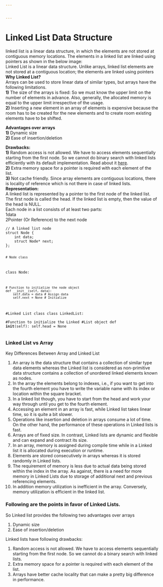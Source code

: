 ```yaml
---


---
```


<h1 id="linked-list-data-structure">Linked List Data Structure</h1>
<p>linked list is a linear data structure, in which the elements are not stored at contiguous memory locations. The elements in a linked list are linked using pointers as shown in the below image:<br>
<img src="https://media.geeksforgeeks.org/wp-content/cdn-uploads/gq/2013/03/Linkedlist.png" alt="">Linked List is a linear data structure. Unlike arrays, linked list elements are not stored at a contiguous location; the elements are linked using pointers<br>
<strong>Why Linked List?</strong><br>
Arrays can be used to store linear data of similar types, but arrays have the following limitations.<br>
<strong>1)</strong> The size of the arrays is fixed: So we must know the upper limit on the number of elements in advance. Also, generally, the allocated memory is equal to the upper limit irrespective of the usage.<br>
<strong>2)</strong> Inserting a new element in an array of elements is expensive because the room has to be created for the new elements and to create room existing elements have to be shifted.</p>
<p><strong>Advantages over arrays</strong><br>
<strong>1)</strong> Dynamic size<br>
<strong>2)</strong> Ease of insertion/deletion</p>
<p><strong>Drawbacks:</strong><br>
<strong>1)</strong> Random access is not allowed. We have to access elements sequentially starting from the first node. So we cannot do binary search with linked lists efficiently with its default implementation. Read about it <a href="https://www.geeksforgeeks.org/binary-search-on-singly-linked-list/">here</a>.<br>
<strong>2)</strong> Extra memory space for a pointer is required with each element of the list.<br>
<strong>3)</strong> Not cache friendly. Since array elements are contiguous locations, there is locality of reference which is not there in case of linked lists.<br>
<strong>Representation:</strong><br>
A linked list is represented by a pointer to the first node of the linked list. The first node is called the head. If the linked list is empty, then the value of the head is NULL.<br>
Each node in a list consists of at least two parts:<br>
1data<br>
2Pointer (Or Reference) to the next node</p>
<pre><code>// A linked list node 
struct Node { 
	int data; 
	struct Node* next; 
}; 

    # Node class 
class Node: 

	# Function to initialize the node object 
	def __init__(self, data): 
		self.data = data # Assign data 
		self.next = None # Initialize 
#Linked List class 
class LinkedList: 	
	#Function to initialize the Linked 
	#List object 
	def __init__(self): 
		self.head = None
</code></pre>
<h3 id="linked-list-vs-array">Linked List vs Array</h3>
<p>Key Differences Between Array and Linked List</p>
<ol>
<li>An array is the data structure that contains a collection of similar type data elements whereas the Linked list is considered as non-primitive data structure contains a collection of unordered linked elements known as nodes.</li>
<li>In the array the elements belong to indexes, i.e., if you want to get into the fourth element you have to write the variable name with its index or location within the square bracket.</li>
<li>In a linked list though, you have to start from the head and work your way through until you get to the fourth element.</li>
<li>Accessing an element in an array is fast, while Linked list takes linear time, so it is quite a bit slower.</li>
<li>Operations like insertion and deletion in arrays consume a lot of time. On the other hand, the performance of these operations in Linked lists is fast.</li>
<li>Arrays are of fixed size. In contrast, Linked lists are dynamic and flexible and can expand and contract its size.</li>
<li>In an array, memory is assigned during compile time while in a Linked list it is allocated during execution or runtime.</li>
<li>Elements are stored consecutively in arrays whereas it is stored randomly in Linked lists.</li>
<li>The requirement of memory is less due to actual data being stored within the index in the array. As against, there is a need for more memory in Linked Lists due to storage of additional next and previous referencing elements.</li>
<li>In addition memory utilization is inefficient in the array. Conversely, memory utilization is efficient in the linked list.</li>
</ol>
<h3 id="following-are-the-points-in-favor-of-linked-lists.">Following are the points in favor of Linked Lists.</h3>
<p>So Linked list provides the following two advantages over arrays</p>
<ol>
<li>Dynamic size</li>
<li>Ease of insertion/deletion</li>
</ol>
<p>Linked lists have following drawbacks:</p>
<ol>
<li>Random access is not allowed. We have to access elements sequentially starting from the first node. So we cannot do a binary search with linked lists.</li>
<li>Extra memory space for a pointer is required with each element of the list.</li>
<li>Arrays have better cache locality that can make a pretty big difference in performance.</li>
</ol>

